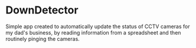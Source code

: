 # DownDetector
Simple app created to automatically update the status of CCTV cameras for my dad's business, by reading information from a spreadsheet and then routinely pinging the cameras.
